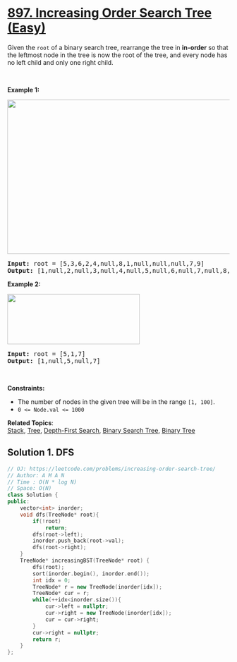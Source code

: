 # [897. Increasing Order Search Tree (Easy)](https://leetcode.com/problems/increasing-order-search-tree/)

<p>Given the <code>root</code> of a binary search tree, rearrange the tree in <strong>in-order</strong> so that the leftmost node in the tree is now the root of the tree, and every node has no left child and only one right child.</p>

<p>&nbsp;</p>
<p><strong>Example 1:</strong></p>
<img alt="" src="https://assets.leetcode.com/uploads/2020/11/17/ex1.jpg" style="width: 600px; height: 350px;">
<pre><strong>Input:</strong> root = [5,3,6,2,4,null,8,1,null,null,null,7,9]
<strong>Output:</strong> [1,null,2,null,3,null,4,null,5,null,6,null,7,null,8,null,9]
</pre>

<p><strong>Example 2:</strong></p>
<img alt="" src="https://assets.leetcode.com/uploads/2020/11/17/ex2.jpg" style="width: 300px; height: 114px;">
<pre><strong>Input:</strong> root = [5,1,7]
<strong>Output:</strong> [1,null,5,null,7]
</pre>

<p>&nbsp;</p>
<p><strong>Constraints:</strong></p>

<ul>
	<li>The number of nodes in the given tree will be in the range <code>[1, 100]</code>.</li>
	<li><code>0 &lt;= Node.val &lt;= 1000</code></li>
</ul>

**Related Topics**:  
[Stack](https://leetcode.com/tag/stack/), [Tree](https://leetcode.com/tag/tree/), [Depth-First Search](https://leetcode.com/tag/depth-first-search/), [Binary Search Tree](https://leetcode.com/tag/binary-search-tree/), [Binary Tree](https://leetcode.com/tag/binary-tree/)

## Solution 1. DFS

```cpp
// OJ: https://leetcode.com/problems/increasing-order-search-tree/
// Author: A M A N
// Time : O(N * log N)
// Space: O(N)
class Solution {
public:
    vector<int> inorder;
    void dfs(TreeNode* root){
        if(!root)
            return;
        dfs(root->left);
        inorder.push_back(root->val);
        dfs(root->right);
    }
    TreeNode* increasingBST(TreeNode* root) {
        dfs(root);
        sort(inorder.begin(), inorder.end());
        int idx = 0;
        TreeNode* r = new TreeNode(inorder[idx]);
        TreeNode* cur = r;
        while(++idx<inorder.size()){
            cur->left = nullptr;
            cur->right = new TreeNode(inorder[idx]);
            cur = cur->right;
        }
        cur->right = nullptr;
        return r;
    }
};
```
